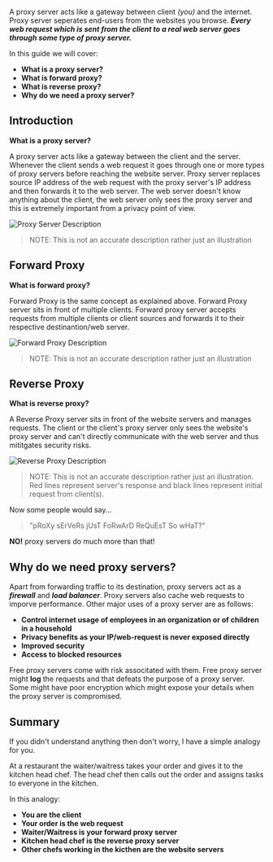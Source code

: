 
A proxy server acts like a gateway between client *(you)* and the internet. Proxy server seperates end-users from the websites you browse. ***Every web request which is sent from the client to a real web server goes through some type of proxy server.***    

In this guide we will cover:

* **What is a proxy server?**
* **What is forward proxy?**
* **What is reverse proxy?**
* **Why do we need a proxy server?**


## Introduction


**What is a proxy server?**  

A proxy server acts like a gateway between the client and the server. Whenever the client sends a web request it goes through one or more types of proxy servers before reaching the website server. Proxy server replaces source IP address of the web request with the proxy server's IP address and then forwards it to the web server. The web server doesn't know anything about the client, the web server only sees the proxy server and this is extremely important from a privacy point of      view.    

![Proxy Server Description](https://drive.google.com/file/d/1jB00YiuhkfGWOkZws0AZtl7TlZKAOoao/view?usp=sharing)    
> NOTE: This is not an accurate description rather just an illustration

## Forward Proxy    
    
**What is forward proxy?**    

Forward Proxy is the same concept as explained above. Forward Proxy server sits in front of multiple clients. Forward proxy server accepts requests from multiple clients or client sources and forwards it to their respective destinantion/web server.    

![Forward Proxy Description](https://drive.google.com/file/d/10ZfDjMnAnDuq6vPvkNGsizu3-jO5eJJT/view?usp=sharing)    
> NOTE: This is not an accurate description rather just an illustration

## Reverse Proxy    

**What is reverse proxy?**    

A Reverse Proxy server sits in front of the website servers and manages requests. The client or the client's proxy server only sees the website's proxy server and can't directly communicate with the web server and thus mititgates security risks.    

![Reverse Proxy Description](https://drive.google.com/file/d/1UQJzt59BI40phbqOUAHkrUm0TRODx8YZ/view?usp=sharing)    
> NOTE: This is not an accurate description rather just an illustration. Red lines represent server's response and black lines represent initial request from client(s).    

Now some people would say...    

> "pRoXy sErVeRs jUsT FoRwArD ReQuEsT So wHaT?"    

**NO!** proxy servers do much more than that!    

## Why do we need proxy servers?    

Apart from forwarding traffic to its destination, proxy servers act as a  ***firewall*** and ***load balancer***. Proxy servers also cache web requests to imporve performance. Other major uses of a proxy server are as follows:    

* **Control internet usage of employees in an organization or of children in a household**
* **Privacy benefits as your IP/web-request is never exposed directly**
* **Improved security**
* **Access to blocked resources**

Free proxy servers come with risk associtated with them. Free proxy server might **log** the requests and that defeats the purpose of a proxy server. Some might have poor encryption which might expose your details when the proxy server is compromised.    

## Summary   

If you didn't understand anything then don't worry, I have a simple analogy for you.    

At a restaurant the waiter/waitress takes your order and gives it to the kitchen head chef. The head chef then calls out the order and assigns tasks to everyone in the kitchen.    

In this analogy: 

* **You are the client**
* **Your order is the web request**
* **Waiter/Waitress is your forward proxy server**
* **Kitchen head chef is the reverse proxy server**
* **Other chefs working in the kicthen are the website servers**
